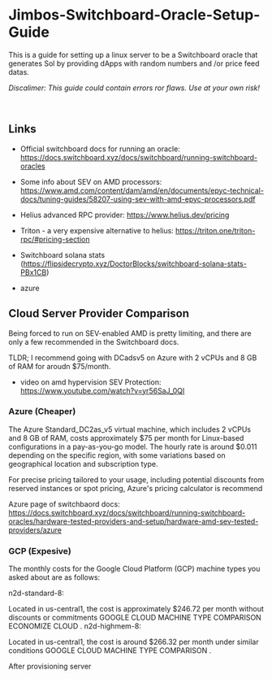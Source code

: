 # Jimbos-Switchboard-Oracle-Setup-Guide

This is a guide for setting up a linux server to be a Switchboard oracle that generates Sol by providing dApps with random numbers and /or price feed datas.

_Discalimer: This guide could contain errors ror flaws. Use at your own risk!_

<br/>

## Links

- Official switchboard docs for running an oracle: https://docs.switchboard.xyz/docs/switchboard/running-switchboard-oracles

- Some info about SEV on AMD processors: https://www.amd.com/content/dam/amd/en/documents/epyc-technical-docs/tuning-guides/58207-using-sev-with-amd-epyc-processors.pdf

- Helius advanced RPC provider: https://www.helius.dev/pricing

- Triton - a very expensive alternative to helius: https://triton.one/triton-rpc/#pricing-section

-  Switchboard solana stats (https://flipsidecrypto.xyz/DoctorBlocks/switchboard-solana-stats-PBx1CB)

- azure 



## Cloud Server Provider Comparison

Being forced to run on SEV-enabled AMD is pretty limiting, and there are only a few recommended in the Switchboard docs.


TLDR; I recommend going with DCadsv5 on Azure with 2 vCPUs and 8 GB of RAM for aroudn $75/month. 

- video on amd hypervision SEV Protection: https://www.youtube.com/watch?v=yr56SaJ_0QI

### Azure (Cheaper)

The Azure Standard_DC2as_v5 virtual machine, which includes 2 vCPUs and 8 GB of RAM, costs approximately $75 per month for Linux-based configurations in a pay-as-you-go model. The hourly rate is around $0.011 depending on the specific region, with some variations based on geographical location and subscription type​.

For precise pricing tailored to your usage, including potential discounts from reserved instances or spot pricing, Azure's pricing calculator is recommend

Azure page of switchbaord docs: https://docs.switchboard.xyz/docs/switchboard/running-switchboard-oracles/hardware-tested-providers-and-setup/hardware-amd-sev-tested-providers/azure


### GCP (Expesive)

The monthly costs for the Google Cloud Platform (GCP) machine types you asked about are as follows:

n2d-standard-8:

Located in us-central1, the cost is approximately $246.72 per month without discounts or commitments​
GOOGLE CLOUD MACHINE TYPE COMPARISON
​
ECONOMIZE CLOUD
.
n2d-highmem-8:

Located in us-central1, the cost is around $266.32 per month under similar conditions​
GOOGLE CLOUD MACHINE TYPE COMPARISON
.



After provisioning server





